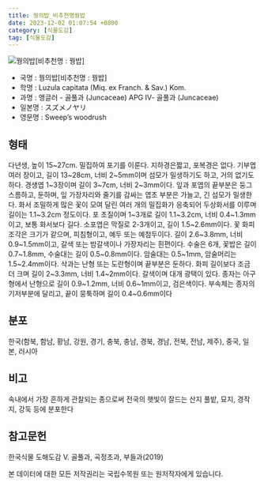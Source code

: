 ```yaml
---
title: 꿩의밥_비추천명꿩밥
date: 2023-12-02 01:07:54 +0800
category: [식물도감]
tag: [식물도감]
---
```




![꿩의밥[비추천명 : 꿩밥]](/fileUpload/plants/basic/Juncaceae/Luzula/5845/1_th2.jpg)
- 국명 : 꿩의밥[비추천명 : 꿩밥]
- 학명 : Luzula capitata (Miq. ex Franch. & Sav.) Kom.
- 과명 : 앵글러 - 골풀과 (Juncaceae) APG Ⅳ- 골풀과 (Juncaceae)
- 일본명 : スズメノヤリ
- 영문명 : Sweep’s woodrush


## 형태
다년생, 높이 15~27cm. 밀집하여 포기를 이룬다. 지하경은짧고, 포복경은 없다. 기부엽 여러 장이고, 길이 13~28cm, 너비 2~5mm이며 섬모가 밀생하기도 하고, 거의 없기도 하다. 경생엽 1~3장이며 길이 3~7cm, 너비 2~3mm이다. 잎과 포엽의 끝부분은 둥그스름하고, 둔하며, 잎 가장자리와 줄기를 감싸는 엽초 부분은 가늘고, 긴 섬모가 밀생한다. 화서 조밀하게 많은 꽃이 모여 달린 여러 개의 밀집화가 응축되어 두상화서를 이루며 길이는 1.1~3.2cm 정도이다. 포 초질이며 1~3개로 길이 1.1~3.2cm, 너비 0.4~1.3mm이고, 보통 화서보다 길다. 소포엽은 막질로 2-3개이고, 길이 1.5~2.6mm이다. 꽃 화피조각은 크기가 같으며, 피침형이고, 예두 또는 예첨두이다. 길이 2.6~3.8mm, 너비 0.9~1.5mm이고, 갈색 또는 밤갈색이나 가장자리는 흰편이다. 수술은 6개, 꽃밥은 길이 0.7~1.8mm, 수술대는 길이 0.5~0.8mm이다. 암술대는 0.5~1mm, 암술머리는 1.5~2.4mm이다. 삭과는 난형 또는 도란형이며 끝부분은 둔하다. 화피 길이보다 조금 더 크며 길이 2~3.3mm, 너비 1.4~2mm이다. 갈색이며 대개 광택이 있다. 종자는 아구형에서 난형으로 길이 0.9~1.2mm, 너비 0.6~1mm이고, 검은색이다. 부속체는 종자의 기저부분에 달리고, 끝이 뭉툭하며 길이 0.4~0.6mm이다
## 분포
한국(함북, 함남, 황남, 강원, 경기, 충북, 충남, 경북, 경남, 전북, 전남, 제주), 중국, 일본, 러시아
## 비고
속내에서 가장 흔하게 관찰되는 종으로써 전국의 햇빛이 잘드는 산지 풀밭, 묘지, 경작지, 강둑 등에 분포한다
## 참고문헌
한국식물 도해도감 Ⅴ. 골풀과, 곡정초과, 부들과(2019)






본 데이터에 대한 모든 저작권리는 국립수목원 또는 원저작자에게 있습니다.
